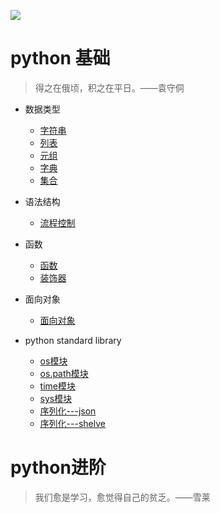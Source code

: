 ![](https://github.com/ZiaWang/ziawang.github.com/blob/master/picture/python.jpg?raw=true)

# python 基础
> 得之在俄顷，积之在平日。——袁守侗

- 数据类型
	- [字符串](basic_knowledge_of_python/string.md)
	- [列表](basic_knowledge_of_python/list.md)
	- [元组](basic_knowledge_of_python/tuple.md)
	- [字典](basic_knowledge_of_python/dictionary.md)
	- [集合](basic_knowledge_of_python/set.md)
- 语法结构
	- [流程控制](basic_knowledge_of_python/process_control.md)

- 函数
	- [函数](basic_knowledge_of_python/function.md)
	- [装饰器](basic_knowledge_of_python/decorator.md)

- 面向对象
	- [面向对象](basic_knowledge_of_python/class_and_object.md)


- python standard library
	- [os模块](basic_knowledge_of_python/os.md)
	- [os.path模块](basic_knowledge_of_python/os_path.md)
	- [time模块](basic_knowledge_of_python/time.md)
	- [sys模块](basic_knowledge_of_python/sys.md)
	- [序列化---json](basic_knowledge_of_python/json.md)
	- [序列化---shelve](basic_knowledge_of_python/shelve.md)
                                                                                                                                     
# python进阶
> 我们愈是学习，愈觉得自己的贫乏。——雪莱